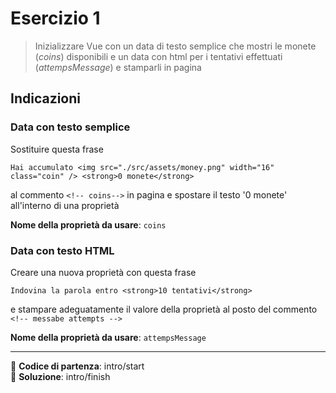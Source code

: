 # Esercizio 1

> Inizializzare Vue con un data di testo semplice che mostri le monete (_coins_) disponibili e un data con html per i tentativi effettuati (_attempsMessage_) e stamparli in pagina

## Indicazioni

### Data con testo semplice

Sostituire questa frase

```
Hai accumulato <img src="./src/assets/money.png" width="16" class="coin" /> <strong>0 monete</strong>
```

al commento `<!-- coins-->` in pagina e spostare il testo '0 monete' all'interno di una proprietà

**Nome della proprietà da usare**: `coins`

### Data con testo HTML

Creare una nuova proprietà con questa frase

```
Indovina la parola entro <strong>10 tentativi</strong>
```

e stampare adeguatamente il valore della proprietà al posto del commento `<!-- messabe attempts -->`

**Nome della proprietà da usare**: `attempsMessage`

-----------

💪 **Codice di partenza**: intro/start  
🤫 **Soluzione**: intro/finish